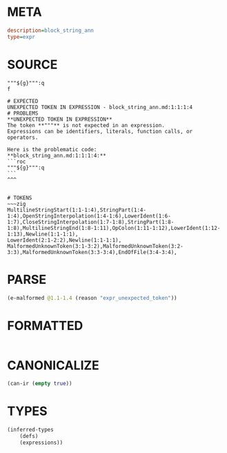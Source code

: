 # META
~~~ini
description=block_string_ann
type=expr
~~~
# SOURCE
~~~roc
"""${g}""":q
f
~~~
~~~
# EXPECTED
UNEXPECTED TOKEN IN EXPRESSION - block_string_ann.md:1:1:1:4
# PROBLEMS
**UNEXPECTED TOKEN IN EXPRESSION**
The token **"""** is not expected in an expression.
Expressions can be identifiers, literals, function calls, or operators.

Here is the problematic code:
**block_string_ann.md:1:1:1:4:**
```roc
"""${g}""":q
```
^^^


# TOKENS
~~~zig
MultilineStringStart(1:1-1:4),StringPart(1:4-1:4),OpenStringInterpolation(1:4-1:6),LowerIdent(1:6-1:7),CloseStringInterpolation(1:7-1:8),StringPart(1:8-1:8),MultilineStringEnd(1:8-1:11),OpColon(1:11-1:12),LowerIdent(1:12-1:13),Newline(1:1-1:1),
LowerIdent(2:1-2:2),Newline(1:1-1:1),
MalformedUnknownToken(3:1-3:2),MalformedUnknownToken(3:2-3:3),MalformedUnknownToken(3:3-3:4),EndOfFile(3:4-3:4),
~~~
# PARSE
~~~clojure
(e-malformed @1.1-1.4 (reason "expr_unexpected_token"))
~~~
# FORMATTED
~~~roc

~~~
# CANONICALIZE
~~~clojure
(can-ir (empty true))
~~~
# TYPES
~~~clojure
(inferred-types
	(defs)
	(expressions))
~~~
